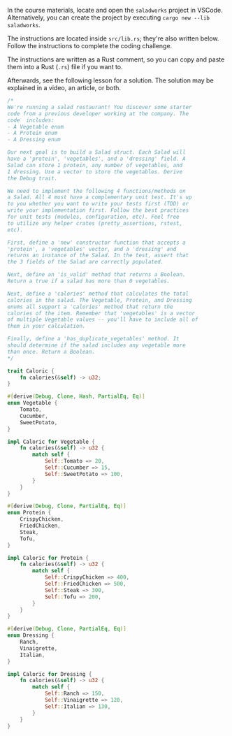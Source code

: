 In the course materials, locate and open the `saladworks` project in VSCode. Alternatively, you can create the project by executing `cargo new --lib saladworks`.

The instructions are located inside `src/lib.rs`; they're also written below. Follow the instructions to complete the coding challenge.

The instructions are written as a Rust comment, so you can copy and paste them into a Rust (`.rs`) file if you want to.

Afterwards, see the following lesson for a solution. The solution may be explained in a video, an article, or both.

```rust
/*
We're running a salad restaurant! You discover some starter
code from a previous developer working at the company. The
code  includes:
- A Vegetable enum
- A Protein enum
- A Dressing enum

Our next goal is to build a Salad struct. Each Salad will
have a 'protein', 'vegetables', and a 'dressing' field. A
Salad can store 1 protein, any number of vegetables, and
1 dressing. Use a vector to store the vegetables. Derive
the Debug trait.

We need to implement the following 4 functions/methods on
a Salad. All 4 must have a complementary unit test. It's up
to you whether you want to write your tests first (TDD) or
write your implementation first. Follow the best practices
for unit tests (modules, configuration, etc). Feel free
to utilize any helper crates (pretty_assertions, rstest,
etc).

First, define a 'new' constructor function that accepts a
'protein', a 'vegetables' vector, and a 'dressing' and
returns an instance of the Salad. In the test, assert that
the 3 fields of the Salad are correctly populated.

Next, define an 'is_valid' method that returns a Boolean.
Return a true if a salad has more than 0 vegetables.

Next, define a 'calories' method that calculates the total
calories in the salad. The Vegetable, Protein, and Dressing
enums all support a 'calories' method that return the
calories of the item. Remember that 'vegetables' is a vector
of multiple Vegetable values -- you'll have to include all of
them in your calculation.

Finally, define a 'has_duplicate_vegetables' method. It
should determine if the salad includes any vegetable more
than once. Return a Boolean.
*/

trait Caloric {
    fn calories(&self) -> u32;
}

#[derive(Debug, Clone, Hash, PartialEq, Eq)]
enum Vegetable {
    Tomato,
    Cucumber,
    SweetPotato,
}

impl Caloric for Vegetable {
    fn calories(&self) -> u32 {
        match self {
            Self::Tomato => 20,
            Self::Cucumber => 15,
            Self::SweetPotato => 100,
        }
    }
}

#[derive(Debug, Clone, PartialEq, Eq)]
enum Protein {
    CrispyChicken,
    FriedChicken,
    Steak,
    Tofu,
}

impl Caloric for Protein {
    fn calories(&self) -> u32 {
        match self {
            Self::CrispyChicken => 400,
            Self::FriedChicken => 500,
            Self::Steak => 300,
            Self::Tofu => 200,
        }
    }
}

#[derive(Debug, Clone, PartialEq, Eq)]
enum Dressing {
    Ranch,
    Vinaigrette,
    Italian,
}

impl Caloric for Dressing {
    fn calories(&self) -> u32 {
        match self {
            Self::Ranch => 150,
            Self::Vinaigrette => 120,
            Self::Italian => 130,
        }
    }
}
```
